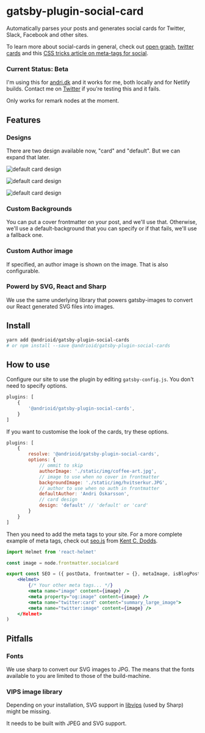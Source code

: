 # gatsby-plugin-social-card

Automatically parses your posts and generates social cards for Twitter, Slack, Facebook and other sites.

To learn more about social-cards in general, check out [open graph](https://ogp.me/#structured), [twitter cards](https://developer.twitter.com/en/docs/tweets/optimize-with-cards/overview/abouts-cards.html) and this [CSS tricks article on meta-tags for social](https://css-tricks.com/essential-meta-tags-social-media/).

### Current Status: Beta

I'm using this for [andri.dk](https://andri.dk) and it works for me, both locally and for Netlify builds. Contact me on [Twitter](https://twitter.com/andrioid) if you're testing this and it fails.

Only works for remark nodes at the moment.

## Features

### Designs

There are two design available now, "card" and "default". But we can expand that later.

![default card design](https://github.com/andrioid/andri.dk/blob/master/plugins/social-card/img/default-design.jpg?raw=true)

![default card design](https://github.com/andrioid/andri.dk/blob/master/plugins/social-card/img/card-design.jpg?raw=true)

![default card design](https://github.com/andrioid/andri.dk/blob/master/plugins/social-card/img/cover-custom-author.jpg?raw=true)

### Custom Backgrounds

You can put a cover frontmatter on your post, and we'll use that. Otherwise, we'll use a default-background that you can specify or if that fails, we'll use a fallback one.

### Custom Author image

If specified, an author image is shown on the image. That is also configurable.

### Powerd by SVG, React and Sharp

We use the same underlying library that powers gatsby-images to convert our React generated SVG files into images.

## Install

```sh
yarn add @andrioid/gatsby-plugin-social-cards
# or npm install --save @andrioid/gatsby-plugin-social-cards
```

## How to use

Configure our site to use the plugin by editing `gatsby-config.js`. You don't need to specify options.

```js
plugins: [
	{
		'@andrioid/gatsby-plugin-social-cards',
	}
]
```

If you want to customise the look of the cards, try these options.

```js
plugins: [
	{
		resolve: '@andrioid/gatsby-plugin-social-cards',
		options: {
			// ommit to skip
			authorImage: './static/img/coffee-art.jpg',
			// image to use when no cover in frontmatter
			backgroundImage: './static/img/hvitserkur.JPG',
			// author to use when no auth in frontmatter
			defaultAuthor: 'Andri Óskarsson',
			// card design
			design: 'default' // 'default' or 'card'
		}
	}
]
```

Then you need to add the meta tags to your site. For a more complete example of meta tags, check out [seo.js](https://github.com/kentcdodds/kentcdodds.com/blob/master/src/components/seo/index.js)
from [Kent C. Dodds](www.kentcdodds.com).

```jsx
import Helmet from 'react-helmet'

const image = node.frontmatter.socialcard

export const SEO = ({ postData, frontmatter = {}, metaImage, isBlogPost }) => (
	<Helmet>
		{/* Your other meta tags... */}
		<meta name="image" content={image} />
		<meta property="og:image" content={image} />
		<meta name="twitter:card" content="summary_large_image">
		<meta name="twitter:image" content={image} />
	</Helmet>
)
```

## Pitfalls

### Fonts

We use sharp to convert our SVG images to JPG. The means that the fonts available to you are limited to those of the build-machine.

### VIPS image library

Depending on your installation, SVG support in [libvips](https://libvips.github.io/libvips/) (used by Sharp) might be missing.

It needs to be built with JPEG and SVG support.
